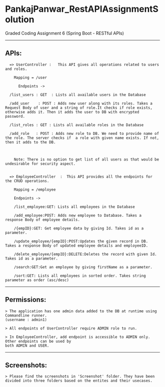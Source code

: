 # PankajPanwar_RestAPIAssignmentSolution
Graded Coding Assignment 6 (Spring Boot - RESTful APIs)

-----
APIs:
-----
	  => UserController	:	This API gives all operations related to users and roles.
		
		Mapping = /user

		  Endpoints ->
		
      /list_users : GET  : Lists all available users in the Database

      /add_user    : POST : Adds new user along with its roles. Takes a Request Body of user and a string of role.It checks if role exists, otherwise adds it. Then it adds the user to DB with encrypted password.
      
      /list_roles : GET : Lists all available roles in the Database

      /add_role   : POST : Adds new role to DB. We need to provide name of the role. The server checks if  a role with given name exists. If not, then it adds to the DB.
						   
		
						   
		Note: There is no option to get list of all users as that would be undesirable for security aspect.
		
		
	  => EmployeeController  :  This API provides all the endpoints for the CRUD operations.
    
        Mapping = /employee

        Endpoints ->
    
        /list_employee:GET: Lists all employees in the Database
    
        /add_employee:POST: Adds new employee to Database. Takes a response Body of employee details.

        /{empID}:GET: Get employee data by giving Id. Takes id as a parameter. 

        /update_employee/{empID}:POST:Updates the given record in DB. Takes a response Body of updated employee details and employeeID. 
    
        /delete_employee/{empID}:DELETE:Deletes the record with given Id. Takes id as a parameter. 
    
        /search:GET:Get an employee by giving firstName as a parameter.
  
        /sort:GET: Lists all employees in sorted order. Takes string parameter as order (asc/desc)



------------
Permissions:
------------
	> The application has one admin data added to the DB at runtime using Commandline runner. 
	(username : admin1)
	
	> All endpoints of UserController require ADMIN role to run.
	
	> In EmployeeController, add endpoint is accessible to ADMIN only. Other endpoints can be used by 
	both ADMIN and USER.
	

	
------------
Screenshots: 
------------
	> Please find the screenshots in 'Screenshot' folder. They have been divided into three folders based on the entites and their usecases. 
